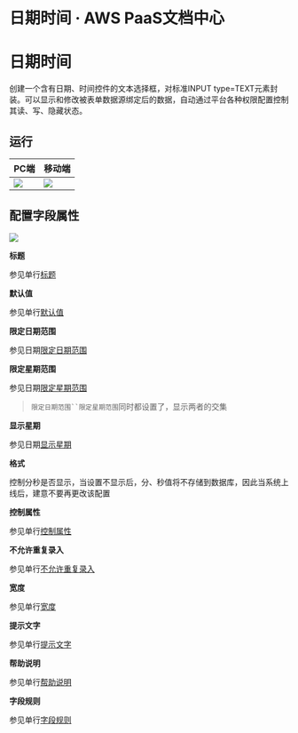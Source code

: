 # 日期时间 · AWS PaaS文档中心

# 日期时间

创建一个含有日期、时间控件的文本选择框，对标准INPUT type=TEXT元素封装。可以显示和修改被表单数据源绑定后的数据，自动通过平台各种权限配置控制其读、写、隐藏状态。

## 运行

PC端 | 移动端  
---|---  
[![](https://docs.awspaas.com/user-manual/aws-pass-console-user-manual-form-vue-64ga/zj/textdatetime_pc.png)](<textdatetime_pc.png>) | [![](https://docs.awspaas.com/user-manual/aws-pass-console-user-manual-form-vue-64ga/zj/textdatetime_mobile.png)](<textdatetime_mobile.png>)  
  
## 配置字段属性

[![](https://docs.awspaas.com/user-manual/aws-pass-console-user-manual-form-vue-64ga/zj/textdatetime1.png)](<textdatetime1.png>)

**标题**

参见单行[标题](<text.html#title>)

**默认值**

参见单行[默认值](<text.html#mrz>)

**限定日期范围**

参见日期[限定日期范围](<data.html#date>)

**限定星期范围**

参见日期[限定星期范围](<data.html#xqfw>)

> `限定日期范围``限定星期范围`同时都设置了，显示两者的交集

**显示星期**

参见日期[显示星期](<data.html#xq>)

**格式**

控制分秒是否显示，当设置不显示后，分、秒值将不存储到数据库，因此当系统上线后，建意不要再更改该配置

**控制属性**

参见单行[控制属性](<text.html#control>)

**不允许重复录入**

参见单行[不允许重复录入](<text.html#nocopy>)

**宽度**

参见单行[宽度](<text.html#wigth>)

**提示文字**

参见单行[提示文字](<text.html#tip>)

**帮助说明**

参见单行[帮助说明](<text.html#help>)

**字段规则**

参见单行[字段规则](<text.html#zdgz>)